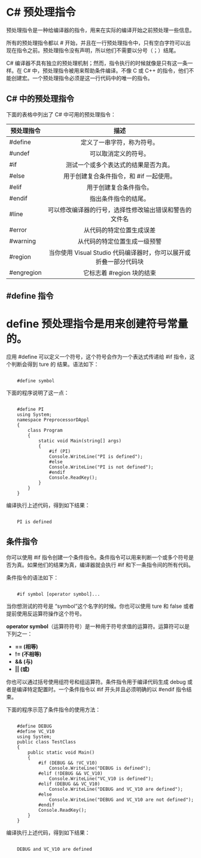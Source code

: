 # C# 预处理指令

预处理指令是一种给编译器的指令，用来在实际的编译开始之前预处理一些信息。

所有的预处理指令都以 # 开始，并且在一行预处理指令中，只有空白字符可以出现在指令之前。预处理指令没有声明，所以他们不需要以分号（；）结尾。


C# 编译器不具有独立的预处理机制；然而，指令执行的时候就像是只有这一条一样。在 C# 中，预处理指令被用来帮助条件编译。不像 C 或 C++ 的指令，他们不能创建宏。一个预处理指令必须是这一行代码中的唯一的指令。

## C# 中的预处理指令
下面的表格中列出了 C# 中可用的预处理指令：


| 预处理指令        | 描述           |
| ------------- |:-------------:|
| #define      | 定义了一串字符，称为符号。 |
| #undef      | 可以取消定义的符号。     |
| #if | 测试一个或多个表达式的结果是否为真。      |
| #else      | 用于创建复合条件指令，和 #if 一起使用。 |
| #elif      | 用于创建复合条件指令。      |
| #endif | 指出条件指令的结尾。      |
| #line      | 可以修改编译器的行号，选择性修改输出错误和警告的文件名|
| #error      | 从代码的特定位置生成误差      |
| #warning | 从代码的特定位置生成一级预警      |
| #region      | 当你使用 Visual Studio 代码编译器时，你可以展开或折叠一部分代码块 |
| #engregion      | 它标志着 #region 块的结束      |

## #define 指令

 # define 预处理指令是用来创建符号常量的。

应用 #define 可以定义一个符号，这个符号会作为一个表达式传递给 #if 指令，这个判断会得到 ture 的 结果。语法如下：

```

    #define symbol

```

下面的程序说明了这一点：

```

	#define PI 
	using System;
	namespace PreprocessorDAppl
	{
   		class Program
   		{
      		static void Main(string[] args)
      		{
         		#if (PI)
            	Console.WriteLine("PI is defined");
         		#else
            	Console.WriteLine("PI is not defined");
         		#endif
         		Console.ReadKey();
      		}
   		}
	}

```

编译执行上述代码，得到如下结果：

```

	PI is defined

```


## 条件指令

你可以使用 #if 指令创建一个条件指令。条件指令可以用来判断一个或多个符号是否为真。如果他们的结果为真，编译器就会执行 #if 和下一条指令间的所有代码。

条件指令的语法如下：

```

	#if symbol [operator symbol]...

```

当你想测试的符号是 “symbol”这个名字的时候。你也可以使用 ture 和 false 或者提前使用反运算符操作这个符号。

**operator symbol**（运算符符号）是一种用于符号求值的运算符。运算符可以是下列之一：

* **== (相等)**
* **!= (不相等)**
* **&& (与)**
* **|| (或)**

你也可以通过括号使用组符号和组运算符。条件指令用于编译代码生成 debug 或者是编译特定配置时。一个条件指令以 #if 开头并且必须明确的以 #endif 指令结束。

下面的程序示范了条件指令的使用方法：

```
	
	#define DEBUG
	#define VC_V10
	using System;
	public class TestClass
	{
   		public static void Main()
   		{
      		#if (DEBUG && !VC_V10)
         		Console.WriteLine("DEBUG is defined");
      		#elif (!DEBUG && VC_V10)
         		Console.WriteLine("VC_V10 is defined");
      		#elif (DEBUG && VC_V10)
         		Console.WriteLine("DEBUG and VC_V10 are defined");
      		#else
         		Console.WriteLine("DEBUG and VC_V10 are not defined");
      		#endif
      		Console.ReadKey();
   		}
	}
```

编译执行上述代码，得到如下结果：

```

	DEBUG and VC_V10 are defined

```

